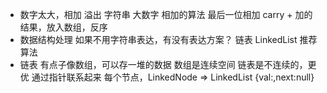 - 数字太大，相加
  溢出
  字符串 大数字 
  相加的算法
  最后一位相加 
  carry + 加的结果，放入数组，反序
- 数据结构处理
  如果不用字符串表达，有没有表达方案？
  链表 LinkedList
  推荐算法
- 链表
  有点子像数组，可以存一堆的数据
  数组是连续空间
  链表是不连续的，更优 通过指针联系起来
  每个节点，LinkedNode => LinkedList
  {val:,next:null}

  